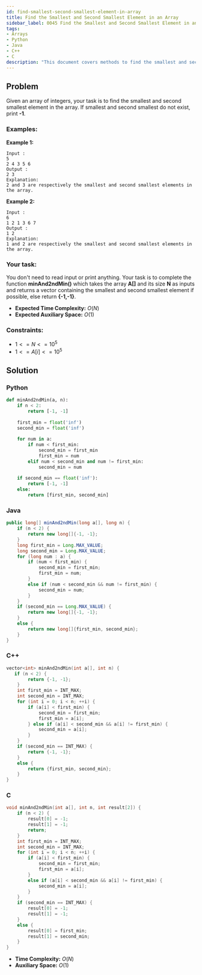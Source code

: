 ```yaml
---
id: find-smallest-second-smallest-element-in-array
title: Find the Smallest and Second Smallest Element in an Array
sidebar_label: 0045 Find the Smallest and Second Smallest Element in an Array
tags:
- Arrays
- Python
- Java
- C++
- C
description: "This document covers methods to find the smallest and second smallest elements in an array using various programming languages."
---
```


## Problem

Given an array of integers, your task is to find the smallest and second smallest element in the array. If smallest and second smallest do not exist, print **-1**.

### Examples:
**Example 1:**
```
Input :
5
2 4 3 5 6
Output :
2 3 
Explanation: 
2 and 3 are respectively the smallest and second smallest elements in the array.
```

**Example 2:**
```
Input :
6
1 2 1 3 6 7
Output :
1 2 
Explanation: 
1 and 2 are respectively the smallest and second smallest elements in the array.
```

### Your task:

You don't need to read input or print anything. Your task is to complete the function **minAnd2ndMin()** which takes the array **A[]** and its size **N** as inputs and returns a vector containing the smallest and second smallest element if possible, else return **{-1,-1}**.

- **Expected Time Complexity:** $O(N)$
- **Expected Auxiliary Space:** $O(1)$

### Constraints:

- $1<=N<=10^5$
- $1<=A[i]<=10^5$

## Solution
### Python
```python
def minAnd2ndMin(a, n):
    if n < 2:
        return [-1, -1]
    
    first_min = float('inf')
    second_min = float('inf')
    
    for num in a:
        if num < first_min:
            second_min = first_min
            first_min = num
        elif num < second_min and num != first_min:
            second_min = num
    
    if second_min == float('inf'):
        return [-1, -1]
    else:
        return [first_min, second_min]
```

### Java
```java
public long[] minAnd2ndMin(long a[], long n) {
    if (n < 2) {
        return new long[]{-1, -1};
    }
    long first_min = Long.MAX_VALUE;
    long second_min = Long.MAX_VALUE;
    for (long num : a) {
        if (num < first_min) {
            second_min = first_min;
            first_min = num;
        } 
        else if (num < second_min && num != first_min) {
            second_min = num;
        }
    }
    if (second_min == Long.MAX_VALUE) {
        return new long[]{-1, -1};
    } 
    else {
        return new long[]{first_min, second_min};
    } 
}
```

### C++
```cpp
vector<int> minAnd2ndMin(int a[], int n) {
   if (n < 2) {
        return {-1, -1};
    }
    int first_min = INT_MAX;
    int second_min = INT_MAX;
    for (int i = 0; i < n; ++i) {
        if (a[i] < first_min) {
            second_min = first_min;
            first_min = a[i];
        } else if (a[i] < second_min && a[i] != first_min) {
            second_min = a[i];
        }
    }
    if (second_min == INT_MAX) {
        return {-1, -1};
    } 
    else {
        return {first_min, second_min};
    } 
}
```

### C
```c
void minAnd2ndMin(int a[], int n, int result[2]) {
    if (n < 2) {
        result[0] = -1;
        result[1] = -1;
        return;
    }
    int first_min = INT_MAX;
    int second_min = INT_MAX;
    for (int i = 0; i < n; ++i) {
        if (a[i] < first_min) {
            second_min = first_min;
            first_min = a[i];
        } 
        else if (a[i] < second_min && a[i] != first_min) {
            second_min = a[i];
        }
    }
    if (second_min == INT_MAX) {
        result[0] = -1;
        result[1] = -1;
    } 
    else {
        result[0] = first_min;
        result[1] = second_min;
    }
}
```

- **Time Complexity:** $O(N)$
- **Auxiliary Space:** $O(1)$